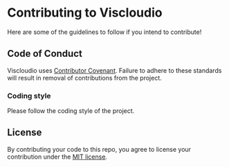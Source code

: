 # Contributing to Viscloudio

Here are some of the guidelines to follow if you intend to contribute!

## Code of Conduct

Viscloudio uses [Contributor Covenant](https://www.contributor-covenant.org/). Failure to adhere to these standards will result in removal of contributions from the project.

### Coding style

Please follow the coding style of the project.

## License

By contributing your code to this repo, you agree to license your contribution under the [MIT license](/docs/LICENSE).
